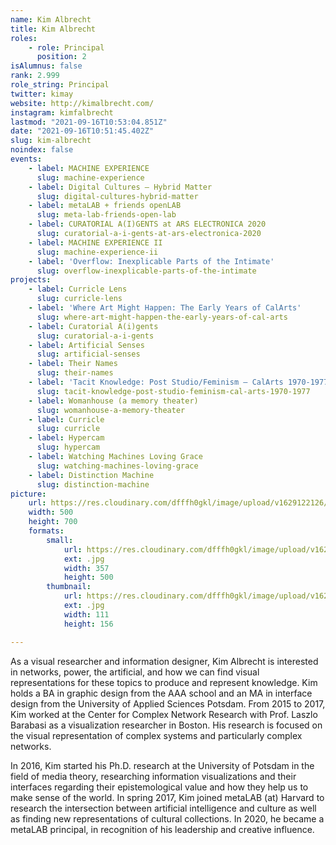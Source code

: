 ```yaml
---
name: Kim Albrecht
title: Kim Albrecht
roles:
    - role: Principal
      position: 2
isAlumnus: false
rank: 2.999
role_string: Principal
twitter: kimay
website: http://kimalbrecht.com/
instagram: kimfalbrecht
lastmod: "2021-09-16T10:53:04.851Z"
date: "2021-09-16T10:51:45.402Z"
slug: kim-albrecht
noindex: false
events:
    - label: MACHINE EXPERIENCE
      slug: machine-experience
    - label: Digital Cultures – Hybrid Matter
      slug: digital-cultures-hybrid-matter
    - label: metaLAB + friends openLAB
      slug: meta-lab-friends-open-lab
    - label: CURATORIAL A(I)GENTS at ARS ELECTRONICA 2020
      slug: curatorial-a-i-gents-at-ars-electronica-2020
    - label: MACHINE EXPERIENCE II
      slug: machine-experience-ii
    - label: 'Overflow: Inexplicable Parts of the Intimate'
      slug: overflow-inexplicable-parts-of-the-intimate
projects:
    - label: Curricle Lens
      slug: curricle-lens
    - label: 'Where Art Might Happen: The Early Years of CalArts'
      slug: where-art-might-happen-the-early-years-of-cal-arts
    - label: Curatorial A(i)gents
      slug: curatorial-a-i-gents
    - label: Artificial Senses
      slug: artificial-senses
    - label: Their Names
      slug: their-names
    - label: 'Tacit Knowledge: Post Studio/Feminism – CalArts 1970-1977'
      slug: tacit-knowledge-post-studio-feminism-cal-arts-1970-1977
    - label: Womanhouse (a memory theater)
      slug: womanhouse-a-memory-theater
    - label: Curricle
      slug: curricle
    - label: Hypercam
      slug: hypercam
    - label: Watching Machines Loving Grace
      slug: watching-machines-loving-grace
    - label: Distinction Machine
      slug: distinction-machine
picture:
    url: https://res.cloudinary.com/dfffh0gkl/image/upload/v1629122126/kim_7989e0da77.jpg
    width: 500
    height: 700
    formats:
        small:
            url: https://res.cloudinary.com/dfffh0gkl/image/upload/v1629122127/small_kim_7989e0da77.jpg
            ext: .jpg
            width: 357
            height: 500
        thumbnail:
            url: https://res.cloudinary.com/dfffh0gkl/image/upload/v1629122127/thumbnail_kim_7989e0da77.jpg
            ext: .jpg
            width: 111
            height: 156

---
```

As a visual researcher and information designer, Kim Albrecht is interested in networks, power, the artificial, and how we can find visual representations for these topics to produce and represent knowledge. Kim holds a BA in graphic design from the AAA school and an MA in interface design from the University of Applied Sciences Potsdam. From 2015 to 2017, Kim worked at the Center for Complex Network Research with Prof. Laszlo Barabasi as a visualization researcher in Boston. His research is focused on the visual representation of complex systems and particularly complex networks.

In 2016, Kim started his Ph.D. research at the University of Potsdam in the field of media theory, researching information visualizations and their interfaces regarding their epistemological value and how they help us to make sense of the world. 
In spring 2017, Kim joined metaLAB (at) Harvard to research the intersection between artificial intelligence and culture as well as finding new representations of cultural collections. In 2020, he became a metaLAB principal, in recognition of his leadership and creative influence.